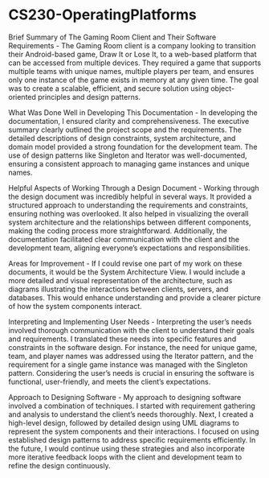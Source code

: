 # CS230-OperatingPlatforms

Brief Summary of The Gaming Room Client and Their Software Requirements - 
The Gaming Room client is a company looking to transition their Android-based game, Draw It or Lose It, to a web-based platform that can be accessed from multiple devices. They required a game that supports multiple teams with unique names, multiple players per team, and ensures only one instance of the game exists in memory at any given time. The goal was to create a scalable, efficient, and secure solution using object-oriented principles and design patterns.

What Was Done Well in Developing This Documentation - 
In developing the documentation, I ensured clarity and comprehensiveness. The executive summary clearly outlined the project scope and the requirements. The detailed descriptions of design constraints, system architecture, and domain model provided a strong foundation for the development team. The use of design patterns like Singleton and Iterator was well-documented, ensuring a consistent approach to managing game instances and unique names.

Helpful Aspects of Working Through a Design Document - 
Working through the design document was incredibly helpful in several ways. It provided a structured approach to understanding the requirements and constraints, ensuring nothing was overlooked. It also helped in visualizing the overall system architecture and the relationships between different components, making the coding process more straightforward. Additionally, the documentation facilitated clear communication with the client and the development team, aligning everyone’s expectations and responsibilities.

Areas for Improvement - 
If I could revise one part of my work on these documents, it would be the System Architecture View. I would include a more detailed and visual representation of the architecture, such as diagrams illustrating the interactions between clients, servers, and databases. This would enhance understanding and provide a clearer picture of how the system components interact.

Interpreting and Implementing User Needs - 
Interpreting the user’s needs involved thorough communication with the client to understand their goals and requirements. I translated these needs into specific features and constraints in the software design. For instance, the need for unique game, team, and player names was addressed using the Iterator pattern, and the requirement for a single game instance was managed with the Singleton pattern. Considering the user’s needs is crucial in ensuring the software is functional, user-friendly, and meets the client’s expectations.

Approach to Designing Software - 
My approach to designing software involved a combination of techniques. I started with requirement gathering and analysis to understand the client’s needs thoroughly. Next, I created a high-level design, followed by detailed design using UML diagrams to represent the system components and their interactions. I focused on using established design patterns to address specific requirements efficiently. In the future, I would continue using these strategies and also incorporate more iterative feedback loops with the client and development team to refine the design continuously.
